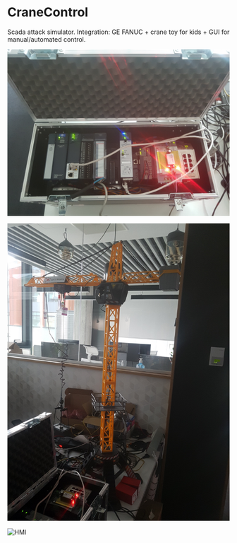 # CraneControl
 Scada attack simulator. Integration: GE FANUC + crane toy for kids + GUI for manual/automated control. 

![PLC](/jpg/plc.jpg)



![Crane](/jpg/crane.jpg)



![HMI](/jpg/control.jpg)
